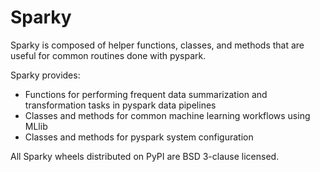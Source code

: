# Sparky

Sparky is composed of helper functions, classes, and methods that are useful
for common routines done with pyspark.

Sparky provides:
- Functions for performing frequent data summarization and transformation tasks
  in pyspark data pipelines
- Classes and methods for common machine learning workflows using MLlib
- Classes and methods for pyspark system configuration
  
All Sparky wheels distributed on PyPI are BSD 3-clause licensed.
